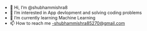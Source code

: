 - 👋 Hi, I’m @shubhammishra8
- 👀 I’m interested in App devlopment and solving coding problems
- 🌱 I’m currently learning Machine Learning
- 📫 How to reach me -shubhammishra85270@gmail.com

<!---
shubhammishra8/shubhammishra8 is a ✨ special ✨ repository because its `README.md` (this file) appears on your GitHub profile.
You can click the Preview link to take a look at your changes.
--->
